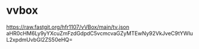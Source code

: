 # vvbox
https://raw.fastgit.org/hfr1107/vVBox/main/tv.json
aHR0cHM6Ly9yYXcuZmFzdGdpdC5vcmcvaGZyMTEwNy92VkJveC9tYWluL2xpdmUvbGl2ZS50eHQ=
